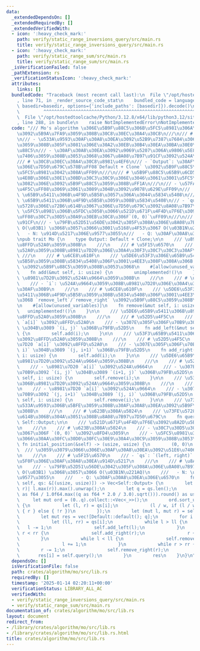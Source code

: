 ```yaml
---
data:
  _extendedDependsOn: []
  _extendedRequiredBy: []
  _extendedVerifiedWith:
  - icon: ':heavy_check_mark:'
    path: verify/static_range_inversions_query/src/main.rs
    title: verify/static_range_inversions_query/src/main.rs
  - icon: ':heavy_check_mark:'
    path: verify/static_range_sum/src/main.rs
    title: verify/static_range_sum/src/main.rs
  _isVerificationFailed: false
  _pathExtension: rs
  _verificationStatusIcon: ':heavy_check_mark:'
  attributes:
    links: []
  bundledCode: "Traceback (most recent call last):\n  File \"/opt/hostedtoolcache/Python/3.12.8/x64/lib/python3.12/site-packages/onlinejudge_verify/documentation/build.py\"\
    , line 71, in _render_source_code_stat\n    bundled_code = language.bundle(stat.path,\
    \ basedir=basedir, options={'include_paths': [basedir]}).decode()\n          \
    \         ^^^^^^^^^^^^^^^^^^^^^^^^^^^^^^^^^^^^^^^^^^^^^^^^^^^^^^^^^^^^^^^^^^^^^^^^^^^^^^^^^\n\
    \  File \"/opt/hostedtoolcache/Python/3.12.8/x64/lib/python3.12/site-packages/onlinejudge_verify/languages/rust.py\"\
    , line 288, in bundle\n    raise NotImplementedError\nNotImplementedError\n"
  code: "/// Mo's algorithm \u306E\u5B9F\u88C5\u306B\u5FC5\u8981\u306A\u64CD\u4F5C\
    \u3092\u5B9A\u7FA9\u3059\u308B\u30C8\u30EC\u30A4\u30C8\n///\n/// # \u6982\u8981\
    \n/// - \u533A\u9593\u30AF\u30A8\u30EA\u3092\u52B9\u7387\u7684\u306B\u51E6\u7406\
    \u3059\u308B\u305F\u3081\u306E\u30A2\u30EB\u30B4\u30EA\u30BA\u30E0\u3092\u5B9F\
    \u88C5\n/// - \u30AF\u30A8\u30EA\u3092\u9069\u5207\u306A\u9806\u5E8F\u3067\u51E6\
    \u7406\u3059\u308B\u3053\u3068\u3067\u8A08\u7B97\u91CF\u3092\u524A\u6E1B\n///\n\
    /// # \u30C8\u30EC\u30A4\u30C8\u8981\u4EF6\n/// - `Output`: \u30AF\u30A8\u30EA\
    \u306E\u7D50\u679C\u578B\uFF08`Default + Clone` \u3092\u5B9F\u88C5\u3059\u308B\
    \u5FC5\u8981\u3042\u308A\uFF09\n///\n/// # \u5B9F\u88C5\u65B9\u6CD5\n/// \u4EE5\
    \u4E0B\u306E\u30E1\u30BD\u30C3\u30C9\u306E\u3046\u3061\u3001\u5FC5\u8981\u306A\
    \u3082\u306E\u3092\u5B9F\u88C5\u3059\u308B\uFF1A\n///\n/// - \u57FA\u672C\u64CD\
    \u4F5C\uFF08\u3069\u3061\u3089\u304B\u3092\u9078\u629E\uFF09\n///   - `add`/`remove`:\
    \ \u65B9\u5411\u306B\u4F9D\u5B58\u3057\u306A\u3044\u5834\u5408\n///   - `add_left`/`add_right`/`remove_left`/`remove_right`:\
    \ \u65B9\u5411\u306B\u4F9D\u5B58\u3059\u308B\u5834\u5408\n/// - `query`: \u73FE\
    \u5728\u306E\u72B6\u614B\u3067\u306E\u7D50\u679C\u3092\u8A08\u7B97\n/// - `initial_position`:\
    \ \u5FC5\u8981\u306B\u5FDC\u3058\u3066\u521D\u671F\u4F4D\u7F6E\u3092\u8A2D\u5B9A\
    \uFF08\u30C7\u30D5\u30A9\u30EB\u30C8\u306F`(0, 0)`\uFF09\n///\n/// # \u8A08\u7B97\
    \u91CF\n/// - \u79FB\u52D51\u56DE\u3042\u305F\u308A\u306E\u8A08\u7B97\u91CF\u3092\
    \ O(\u03B1) \u3068\u3057\u3066\u3001\u5168\u4F53\u3067 O(\u03B1N\u221AQ)\n///\
    \   - N: \u914D\u5217\u306E\u9577\u3055\n///   - Q: \u30AF\u30A8\u30EA\u306E\u6570\
    \npub trait Mo {\n    type Output: Default + Clone;\n\n    /// \u8981\u7D20\u3092\
    \u8FFD\u52A0\u3059\u308B\n    ///\n    /// # \u5F15\u6570\n    /// - `i`: \u8FFD\
    \u52A0\u3059\u308B\u8981\u7D20\u306E\u30A4\u30F3\u30C7\u30C3\u30AF\u30B9\n   \
    \ ///\n    /// # \u6CE8\u610F\n    /// \u5DE6\u53F3\u306E\u65B9\u5411\u306B\u4F9D\
    \u5B58\u3059\u308B\u5834\u5408\u306F\u3001\u4EE3\u308F\u308A\u306B `add_left`/`add_right`\
    \ \u3092\u5B9F\u88C5\u3059\u308B\u3053\u3068\n    #[allow(unused_variables)]\n\
    \    fn add(&mut self, i: usize) {\n        unimplemented!()\n    }\n\n    ///\
    \ \u8981\u7D20\u3092\u524A\u9664\u3059\u308B\n    ///\n    /// # \u5F15\u6570\n\
    \    /// - `i`: \u524A\u9664\u3059\u308B\u8981\u7D20\u306E\u30A4\u30F3\u30C7\u30C3\
    \u30AF\u30B9\n    ///\n    /// # \u6CE8\u610F\n    /// \u5DE6\u53F3\u306E\u65B9\
    \u5411\u306B\u4F9D\u5B58\u3059\u308B\u5834\u5408\u306F\u3001\u4EE3\u308F\u308A\
    \u306B `remove_left`/`remove_right` \u3092\u5B9F\u88C5\u3059\u308B\u3053\u3068\
    \n    #[allow(unused_variables)]\n    fn remove(&mut self, i: usize) {\n     \
    \   unimplemented!()\n    }\n\n    /// \u5DE6\u65B9\u5411\u306B\u8981\u7D20\u3092\
    \u8FFD\u52A0\u3059\u308B\n    ///\n    /// # \u52D5\u4F5C\n    /// - \u8981\u7D20\
    \ `a[i]` \u3092\u8FFD\u52A0\n    /// - \u307E\u305F\u306F\u70B9\u3092 `(i+1, j)`\
    \ \u304B\u3089 `(i, j)` \u306B\u79FB\u52D5\n    fn add_left(&mut self, i: usize)\
    \ {\n        self.add(i);\n    }\n\n    /// \u53F3\u65B9\u5411\u306B\u8981\u7D20\
    \u3092\u8FFD\u52A0\u3059\u308B\n    ///\n    /// # \u52D5\u4F5C\n    /// - \u8981\
    \u7D20 `a[i]` \u3092\u8FFD\u52A0\n    /// - \u307E\u305F\u306F\u70B9\u3092 `(j,\
    \ i)` \u304B\u3089 `(j, i+1)` \u306B\u79FB\u52D5\n    fn add_right(&mut self,\
    \ i: usize) {\n        self.add(i);\n    }\n\n    /// \u5DE6\u65B9\u5411\u306B\
    \u8981\u7D20\u3092\u524A\u9664\u3059\u308B\n    ///\n    /// # \u52D5\u4F5C\n\
    \    /// - \u8981\u7D20 `a[i]` \u3092\u524A\u9664\n    /// - \u307E\u305F\u306F\
    \u70B9\u3092 `(i, j)` \u304B\u3089 `(i+1, j)` \u306B\u79FB\u52D5\n    fn remove_left(&mut\
    \ self, i: usize) {\n        self.remove(i);\n    }\n\n    /// \u53F3\u65B9\u5411\
    \u306B\u8981\u7D20\u3092\u524A\u9664\u3059\u308B\n    ///\n    /// # \u52D5\u4F5C\
    \n    /// - \u8981\u7D20 `a[i]` \u3092\u524A\u9664\n    /// - \u307E\u305F\u306F\
    \u70B9\u3092 `(j, i+1)` \u304B\u3089 `(j, i)` \u306B\u79FB\u52D5\n    fn remove_right(&mut\
    \ self, i: usize) {\n        self.remove(i);\n    }\n\n    /// \u73FE\u5728\u306E\
    \u533A\u9593\u306B\u5BFE\u3059\u308B\u30AF\u30A8\u30EA\u3092\u5B9F\u884C\u3059\
    \u308B\n    ///\n    /// # \u623B\u308A\u5024\n    /// \u73FE\u5728\u306E\u72B6\
    \u614B\u306B\u304A\u3051\u308B\u8A08\u7B97\u7D50\u679C\n    fn query(&self) ->\
    \ Self::Output;\n\n    /// \u521D\u671F\u4F4D\u7F6E\u3092\u8A2D\u5B9A\u3059\u308B\
    \n    ///\n    /// # \u623B\u308A\u5024\n    /// - \u30C7\u30D5\u30A9\u30EB\u30C8\
    \u3067\u306F `(0, 0)` \u3092\u8FD4\u3059\n    /// - \u5FC5\u8981\u306B\u5FDC\u3058\
    \u3066\u30AA\u30FC\u30D0\u30FC\u30E9\u30A4\u30C9\u3059\u308B\u3053\u3068\n   \
    \ fn initial_position(&self) -> (usize, usize) {\n        (0, 0)\n    }\n\n  \
    \  /// \u3059\u3079\u3066\u306E\u30AF\u30A8\u30EA\u3092\u51E6\u7406\u3059\u308B\
    \n    ///\n    /// # \u5F15\u6570\n    /// - `qs`: `(left, right)` \u306E\u5F62\
    \u5F0F\u306E\u30AF\u30A8\u30EA\u914D\u5217\n    ///\n    /// # \u8A08\u7B97\u91CF\
    \n    /// - \u79FB\u52D51\u56DE\u3042\u305F\u308A\u306E\u8A08\u7B97\u91CF\u3092\
    \ O(\u03B1) \u3068\u3057\u3066 O(\u03B1N\u221AQ)\n    ///   - N: \u914D\u5217\u306E\
    \u9577\u3055\n    ///   - Q: \u30AF\u30A8\u30EA\u306E\u6570\n    fn solve(&mut\
    \ self, qs: &[(usize, usize)]) -> Vec<Self::Output> {\n        let n = qs.iter().map(|&(l,\
    \ r)| l.max(r)).max().unwrap();\n        let q = qs.len();\n        let w = 1.max((n\
    \ as f64 / 1.0f64.max((q as f64 * 2.0 / 3.0).sqrt())).round() as usize);\n   \
    \     let mut ord = (0..q).collect::<Vec<_>>();\n        ord.sort_unstable_by_key(|&i|\
    \ {\n            let (l, r) = qs[i];\n            (l / w, if (l / w) & 1 == 0\
    \ { r } else { !r })\n        });\n        let (mut l, mut r) = self.initial_position();\n\
    \        let mut res = vec![Default::default(); q];\n        for i in ord {\n\
    \            let (ll, rr) = qs[i];\n            while l > ll {\n             \
    \   l -= 1;\n                self.add_left(l);\n            }\n            while\
    \ r < rr {\n                self.add_right(r);\n                r += 1;\n    \
    \        }\n            while l < ll {\n                self.remove_left(l);\n\
    \                l += 1;\n            }\n            while r > rr {\n        \
    \        r -= 1;\n                self.remove_right(r);\n            }\n     \
    \       res[i] = self.query();\n        }\n        res\n    }\n}\n"
  dependsOn: []
  isVerificationFile: false
  path: crates/algorithm/mo/src/lib.rs
  requiredBy: []
  timestamp: '2025-01-14 02:20:11+00:00'
  verificationStatus: LIBRARY_ALL_AC
  verifiedWith:
  - verify/static_range_inversions_query/src/main.rs
  - verify/static_range_sum/src/main.rs
documentation_of: crates/algorithm/mo/src/lib.rs
layout: document
redirect_from:
- /library/crates/algorithm/mo/src/lib.rs
- /library/crates/algorithm/mo/src/lib.rs.html
title: crates/algorithm/mo/src/lib.rs
---
```

